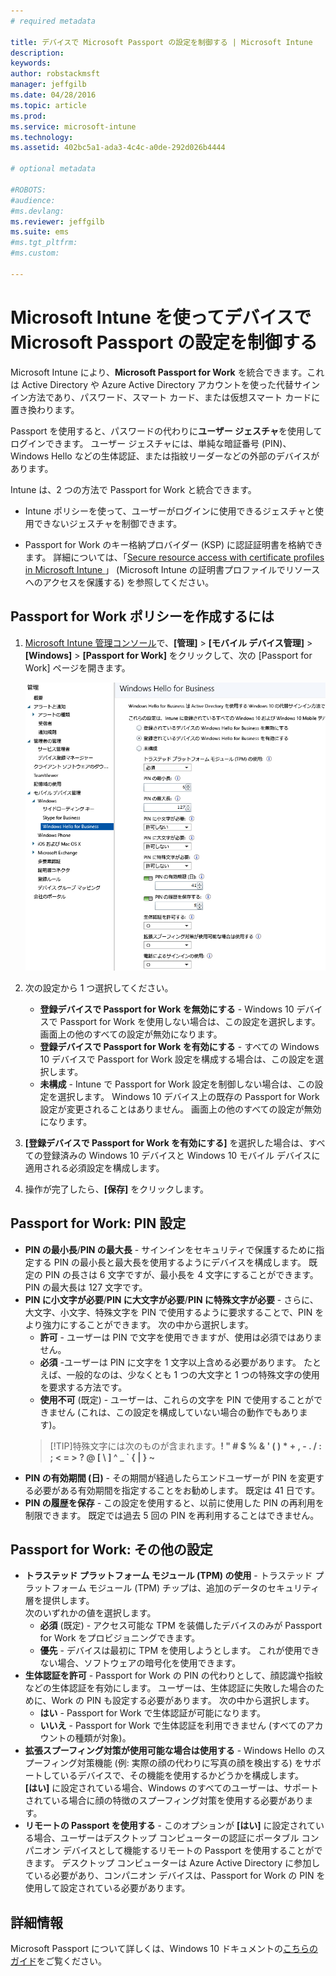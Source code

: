 ```yaml
---
# required metadata

title: デバイスで Microsoft Passport の設定を制御する | Microsoft Intune
description:
keywords:
author: robstackmsft
manager: jeffgilb
ms.date: 04/28/2016
ms.topic: article
ms.prod:
ms.service: microsoft-intune
ms.technology:
ms.assetid: 402bc5a1-ada3-4c4c-a0de-292d026b4444

# optional metadata

#ROBOTS:
#audience:
#ms.devlang:
ms.reviewer: jeffgilb
ms.suite: ems
#ms.tgt_pltfrm:
#ms.custom:

---
```


# Microsoft Intune を使ってデバイスで Microsoft Passport の設定を制御する
Microsoft Intune により、**Microsoft Passport for Work** を統合できます。これは Active Directory や Azure Active Directory アカウントを使った代替サインイン方法であり、パスワード、スマート カード、または仮想スマート カードに置き換わります。

Passport を使用すると、パスワードの代わりに**ユーザー ジェスチャ**を使用してログインできます。 ユーザー ジェスチャには、単純な暗証番号 (PIN)、Windows Hello などの生体認証、または指紋リーダーなどの外部のデバイスがあります。

Intune は、2 つの方法で Passport for Work と統合できます。

-   Intune ポリシーを使って、ユーザーがログインに使用できるジェスチャと使用できないジェスチャを制御できます。

-   Passport for Work のキー格納プロバイダー (KSP) に認証証明書を格納できます。 詳細については、「[Secure resource access with certificate profiles in Microsoft Intune ](secure-resource-access-with-certificate-profiles.md)」 (Microsoft Intune の証明書プロファイルでリソースへのアクセスを保護する) を参照してください。

## Passport for Work ポリシーを作成するには

1.  [Microsoft Intune 管理コンソール](https://manage.microsoft.com)で、**[管理]** &gt; **[モバイル デバイス管理]** &gt; **[Windows]** &gt; **[Passport for Work]** をクリックして、次の [Passport for Work] ページを開きます。

    ![[Passport for Work] ページ](../media/passport.png)

2.  次の設定から 1 つ選択してください。
    - **登録デバイスで Passport for Work を無効にする** - Windows 10 デバイスで Passport for Work を使用しない場合は、この設定を選択します。 画面上の他のすべての設定が無効になります。
    - **登録デバイスで Passport for Work を有効にする** - すべての Windows 10 デバイスで Passport for Work 設定を構成する場合は、この設定を選択します。
    - **未構成** - Intune で Passport for Work 設定を制御しない場合は、この設定を選択します。 Windows 10 デバイス上の既存の Passport for Work 設定が変更されることはありません。 画面上の他のすべての設定が無効になります。
3.  **[登録デバイスで Passport for Work を有効にする]** を選択した場合は、すべての登録済みの Windows 10 デバイスと Windows 10 モバイル デバイスに適用される必須設定を構成します。
3.  操作が完了したら、**[保存]** をクリックします。

## Passport for Work: PIN 設定

  
- **PIN の最小長**/**PIN の最大長** - サインインをセキュリティで保護するために指定する PIN の最小長と最大長を使用するようにデバイスを構成します。 既定の PIN の長さは 6 文字ですが、最小長を 4 文字にすることができます。 PIN の最大長は 127 文字です。
- **PIN に小文字が必要**/**PIN に大文字が必要**/**PIN に特殊文字が必要** - さらに、大文字、小文字、特殊文字を PIN で使用するように要求することで、PIN をより強力にすることができます。 次の中から選択します。
    - **許可** - ユーザーは PIN で文字を使用できますが、使用は必須ではありません。
    - **必須** -ユーザーは PIN に文字を 1 文字以上含める必要があります。 たとえば、一般的なのは、少なくとも 1 つの大文字と 1 つの特殊文字の使用を要求する方法です。
    - **使用不可** (既定) - ユーザーは、これらの文字を PIN で使用することができません (これは、この設定を構成していない場合の動作でもあります)。
    > [!TIP]特殊文字には次のものが含まれます。**! " # $ % &amp; ' ( ) &#42; + , - . / : ; &lt; = &gt; ? @ [ \ ] ^ _ &#96; { &#124; } ~**
- **PIN の有効期間 (日)** - その期間が経過したらエンドユーザーが PIN を変更する必要がある有効期間を指定することをお勧めします。 既定は 41 日です。 
- **PIN の履歴を保存** - この設定を使用すると、以前に使用した PIN の再利用を制限できます。 既定では過去 5 回の PIN を再利用することはできません。


## Passport for Work: その他の設定

- **トラステッド プラットフォーム モジュール (TPM) の使用** - トラステッド プラットフォーム モジュール (TPM) チップは、追加のデータのセキュリティ層を提供します。<br>次のいずれかの値を選択します。
    - **必須** (既定) - アクセス可能な TPM を装備したデバイスのみが Passport for Work をプロビジョニングできます。
    - **優先** - デバイスは最初に TPM を使用しようとします。 これが使用できない場合、ソフトウェアの暗号化を使用できます。
- **生体認証を許可** - Passport for Work の PIN の代わりとして、顔認識や指紋などの生体認証を有効にします。 ユーザーは、生体認証に失敗した場合のために、Work の PIN も設定する必要があります。 次の中から選択します。
    - **はい** - Passport for Work で生体認証が可能になります。
    - **いいえ** - Passport for Work で生体認証を利用できません (すべてのアカウントの種類が対象)。
- **拡張スプーフィング対策が使用可能な場合は使用する** - Windows Hello のスプーフィング対策機能 (例: 実際の顔の代わりに写真の顔を検出する) をサポートしているデバイスで、その機能を使用するかどうかを構成します。<br>**[はい]** に設定されている場合、Windows のすべてのユーザーは、サポートされている場合に顔の特徴のスプーフィング対策を使用する必要があります。
- **リモートの Passport を使用する** - このオプションが **[はい]** に設定されている場合、ユーザーはデスクトップ コンピューターの認証にポータブル コンパニオン デバイスとして機能するリモートの Passport を使用することができます。 デスクトップ コンピューターは Azure Active Directory に参加している必要があり、コンパニオン デバイスは、Passport for Work の PIN を使用して設定されている必要があります。

## 詳細情報
Microsoft Passport について詳しくは、Windows 10 ドキュメントの[こちらのガイド](https://technet.microsoft.com/library/mt589441.aspx)をご覧ください。




<!--HONumber=May16_HO2-->


